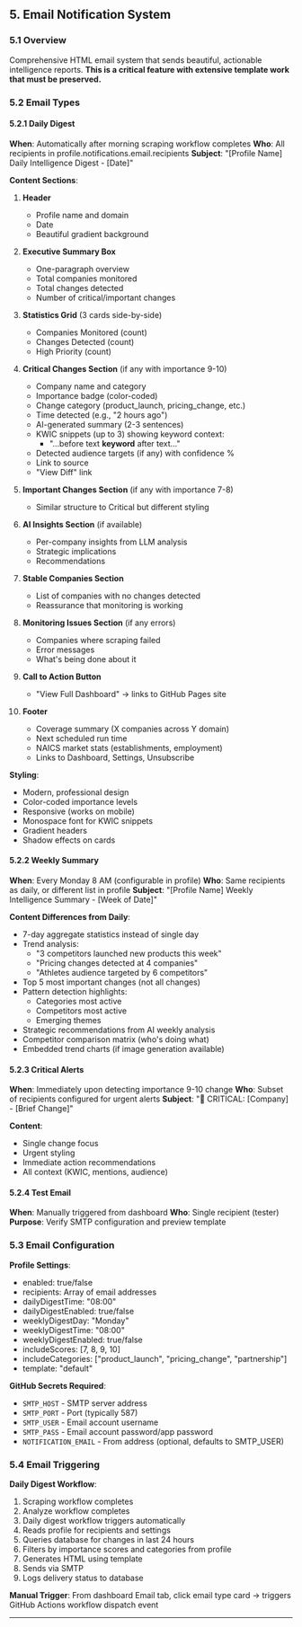 ## 5. Email Notification System

### 5.1 Overview

Comprehensive HTML email system that sends beautiful, actionable intelligence reports. **This is a critical feature with extensive template work that must be preserved.**

### 5.2 Email Types

#### 5.2.1 Daily Digest
**When**: Automatically after morning scraping workflow completes
**Who**: All recipients in profile.notifications.email.recipients
**Subject**: "[Profile Name] Daily Intelligence Digest - [Date]"

**Content Sections**:

1. **Header**
   - Profile name and domain
   - Date
   - Beautiful gradient background

2. **Executive Summary Box**
   - One-paragraph overview
   - Total companies monitored
   - Total changes detected
   - Number of critical/important changes

3. **Statistics Grid** (3 cards side-by-side)
   - Companies Monitored (count)
   - Changes Detected (count)
   - High Priority (count)

4. **Critical Changes Section** (if any with importance 9-10)
   - Company name and category
   - Importance badge (color-coded)
   - Change category (product_launch, pricing_change, etc.)
   - Time detected (e.g., "2 hours ago")
   - AI-generated summary (2-3 sentences)
   - KWIC snippets (up to 3) showing keyword context:
     - "...before text **keyword** after text..."
   - Detected audience targets (if any) with confidence %
   - Link to source
   - "View Diff" link

5. **Important Changes Section** (if any with importance 7-8)
   - Similar structure to Critical but different styling

6. **AI Insights Section** (if available)
   - Per-company insights from LLM analysis
   - Strategic implications
   - Recommendations

7. **Stable Companies Section**
   - List of companies with no changes detected
   - Reassurance that monitoring is working

8. **Monitoring Issues Section** (if any errors)
   - Companies where scraping failed
   - Error messages
   - What's being done about it

9. **Call to Action Button**
   - "View Full Dashboard" → links to GitHub Pages site

10. **Footer**
    - Coverage summary (X companies across Y domain)
    - Next scheduled run time
    - NAICS market stats (establishments, employment)
    - Links to Dashboard, Settings, Unsubscribe

**Styling**:
- Modern, professional design
- Color-coded importance levels
- Responsive (works on mobile)
- Monospace font for KWIC snippets
- Gradient headers
- Shadow effects on cards

#### 5.2.2 Weekly Summary
**When**: Every Monday 8 AM (configurable in profile)
**Who**: Same recipients as daily, or different list in profile
**Subject**: "[Profile Name] Weekly Intelligence Summary - [Week of Date]"

**Content Differences from Daily**:
- 7-day aggregate statistics instead of single day
- Trend analysis:
  - "3 competitors launched new products this week"
  - "Pricing changes detected at 4 companies"
  - "Athletes audience targeted by 6 competitors"
- Top 5 most important changes (not all changes)
- Pattern detection highlights:
  - Categories most active
  - Competitors most active
  - Emerging themes
- Strategic recommendations from AI weekly analysis
- Competitor comparison matrix (who's doing what)
- Embedded trend charts (if image generation available)

#### 5.2.3 Critical Alerts
**When**: Immediately upon detecting importance 9-10 change
**Who**: Subset of recipients configured for urgent alerts
**Subject**: "🚨 CRITICAL: [Company] - [Brief Change]"

**Content**:
- Single change focus
- Urgent styling
- Immediate action recommendations
- All context (KWIC, mentions, audience)

#### 5.2.4 Test Email
**When**: Manually triggered from dashboard
**Who**: Single recipient (tester)
**Purpose**: Verify SMTP configuration and preview template

### 5.3 Email Configuration

**Profile Settings**:
- enabled: true/false
- recipients: Array of email addresses
- dailyDigestTime: "08:00"
- dailyDigestEnabled: true/false
- weeklyDigestDay: "Monday"
- weeklyDigestTime: "08:00"
- weeklyDigestEnabled: true/false
- includeScores: [7, 8, 9, 10]
- includeCategories: ["product_launch", "pricing_change", "partnership"]
- template: "default"

**GitHub Secrets Required**:
- `SMTP_HOST` - SMTP server address
- `SMTP_PORT` - Port (typically 587)
- `SMTP_USER` - Email account username
- `SMTP_PASS` - Email account password/app password
- `NOTIFICATION_EMAIL` - From address (optional, defaults to SMTP_USER)

### 5.4 Email Triggering

**Daily Digest Workflow**:
1. Scraping workflow completes
2. Analyze workflow completes
3. Daily digest workflow triggers automatically
4. Reads profile for recipients and settings
5. Queries database for changes in last 24 hours
6. Filters by importance scores and categories from profile
7. Generates HTML using template
8. Sends via SMTP
9. Logs delivery status to database

**Manual Trigger**:
From dashboard Email tab, click email type card → triggers GitHub Actions workflow dispatch event

---

